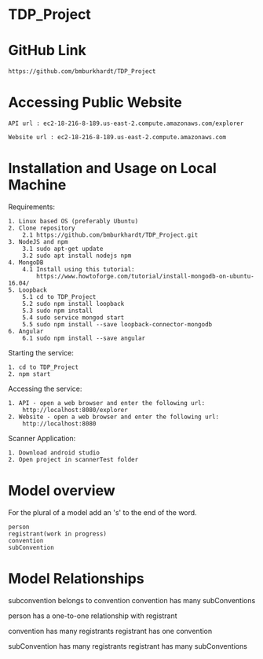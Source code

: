 # TDP_Project

GitHub Link
===========

	https://github.com/bmburkhardt/TDP_Project

	
Accessing Public Website
========================

	API url : ec2-18-216-8-189.us-east-2.compute.amazonaws.com/explorer

	Website url : ec2-18-216-8-189.us-east-2.compute.amazonaws.com

Installation and Usage on Local Machine
=======================================

Requirements:

	1. Linux based OS (preferably Ubuntu)
	2. Clone repository
		2.1 https://github.com/bmburkhardt/TDP_Project.git
	3. NodeJS and npm
		3.1 sudo apt-get update
		3.2 sudo apt install nodejs npm
	4. MongoDB
		4.1 Install using this tutorial:
			https://www.howtoforge.com/tutorial/install-mongodb-on-ubuntu-16.04/
	5. Loopback
		5.1 cd to TDP_Project
		5.2 sudo npm install loopback
		5.3 sudo npm install
		5.4 sudo service mongod start
		5.5 sudo npm install --save loopback-connector-mongodb
	6. Angular
		6.1 sudo npm install --save angular

Starting the service:

	1. cd to TDP_Project
	2. npm start

Accessing the service:

	1. API - open a web browser and enter the following url:
		http://localhost:8080/explorer
	2. Website - open a web browser and enter the following url:
		http://localhost:8080

Scanner Application:
	
	1. Download android studio
	2. Open project in scannerTest folder


Model overview
==============

For the plural of a model add an 's' to the end of the word.
	
	person
	registrant(work in progress)
	convention
	subConvention
	


Model Relationships
===================

subconvention belongs to convention
convention has many subConventions


person has a one-to-one relationship with registrant


convention has many registrants
registrant has one convention


subConvention has many registrants
registrant has many subConventions